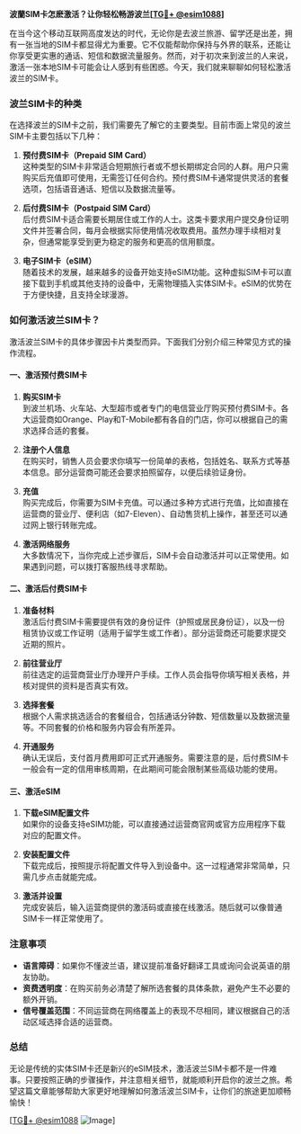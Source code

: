 **波蘭SIM卡怎麽激活？让你轻松畅游波兰[[TG💪+ @esim1088](https://t.me/s/esim1088)]**

在当今这个移动互联网高度发达的时代，无论你是去波兰旅游、留学还是出差，拥有一张当地的SIM卡都显得尤为重要。它不仅能帮助你保持与外界的联系，还能让你享受更实惠的通话、短信和数据流量服务。然而，对于初次来到波兰的人来说，激活一张本地SIM卡可能会让人感到有些困惑。今天，我们就来聊聊如何轻松激活波兰的SIM卡。

### 波兰SIM卡的种类

在选择波兰的SIM卡之前，我们需要先了解它的主要类型。目前市面上常见的波兰SIM卡主要包括以下几种：

1. **预付费SIM卡（Prepaid SIM Card）**  
   这种类型的SIM卡非常适合短期旅行者或不想长期绑定合同的人群。用户只需购买后充值即可使用，无需签订任何合约。预付费SIM卡通常提供灵活的套餐选项，包括语音通话、短信以及数据流量等。

2. **后付费SIM卡（Postpaid SIM Card）**  
   后付费SIM卡适合需要长期居住或工作的人士。这类卡要求用户提交身份证明文件并签署合同，每月会根据实际使用情况收取费用。虽然办理手续相对复杂，但通常能享受到更为稳定的服务和更高的信用额度。

3. **电子SIM卡（eSIM）**  
   随着技术的发展，越来越多的设备开始支持eSIM功能。这种虚拟SIM卡可以直接下载到手机或其他支持的设备中，无需物理插入实体SIM卡。eSIM的优势在于方便快捷，且支持全球漫游。

### 如何激活波兰SIM卡？

激活波兰SIM卡的具体步骤因卡片类型而异。下面我们分别介绍三种常见方式的操作流程。

#### 一、激活预付费SIM卡

1. **购买SIM卡**  
   到波兰机场、火车站、大型超市或者专门的电信营业厅购买预付费SIM卡。各大运营商如Orange、Play和T-Mobile都有各自的门店，你可以根据自己的需求选择合适的套餐。

2. **注册个人信息**  
   在购买时，销售人员会要求你填写一份简单的表格，包括姓名、联系方式等基本信息。部分运营商可能还会要求拍照留存，以便后续验证身份。

3. **充值**  
   购买完成后，你需要为SIM卡充值。可以通过多种方式进行充值，比如直接在运营商的营业厅、便利店（如7-Eleven）、自动售货机上操作，甚至还可以通过网上银行转账完成。

4. **激活网络服务**  
   大多数情况下，当你完成上述步骤后，SIM卡会自动激活并可以正常使用。如果遇到问题，可以拨打客服热线寻求帮助。

#### 二、激活后付费SIM卡

1. **准备材料**  
   激活后付费SIM卡需要提供有效的身份证件（护照或居民身份证），以及一份租赁协议或工作证明（适用于留学生或工作者）。部分运营商还可能要求提交近期的照片。

2. **前往营业厅**  
   前往选定的运营商营业厅办理开户手续。工作人员会指导你填写相关表格，并核对提供的资料是否真实有效。

3. **选择套餐**  
   根据个人需求挑选适合的套餐组合，包括通话分钟数、短信数量以及数据流量等。不同套餐的价格和服务内容会有所差异。

4. **开通服务**  
   确认无误后，支付首月费用即可正式开通服务。需要注意的是，后付费SIM卡一般会有一定的信用审核周期，在此期间可能会限制某些高级功能的使用。

#### 三、激活eSIM

1. **下载eSIM配置文件**  
   如果你的设备支持eSIM功能，可以直接通过运营商官网或官方应用程序下载对应的配置文件。

2. **安装配置文件**  
   下载完成后，按照提示将配置文件导入到设备中。这一过程通常非常简单，只需几步点击就能完成。

3. **激活并设置**  
   完成安装后，输入运营商提供的激活码或直接在线激活。随后就可以像普通SIM卡一样正常使用了。

### 注意事项

- **语言障碍**：如果你不懂波兰语，建议提前准备好翻译工具或询问会说英语的朋友协助。
- **资费透明度**：在购买前务必清楚了解所选套餐的具体条款，避免产生不必要的额外开销。
- **信号覆盖范围**：不同运营商在网络覆盖上的表现不尽相同，建议根据自己的活动区域选择合适的运营商。

### 总结

无论是传统的实体SIM卡还是新兴的eSIM技术，激活波兰SIM卡都不是一件难事。只要按照正确的步骤操作，并注意相关细节，就能顺利开启你的波兰之旅。希望这篇文章能够帮助大家更好地理解如何激活波兰SIM卡，让你们的旅途更加顺畅愉快！

[[TG💪+ @esim1088](https://t.me/s/esim1088) ![Image](https://i.postimg.cc/4NQfJmqS/Snipaste-2025-05-13-00-14-12.png)]